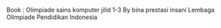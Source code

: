 Book : Olimpiade sains komputer jilid 1-3
By bina prestasi insani
Lembaga Olimpiade Pendidikan Indonesia